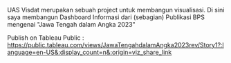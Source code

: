 UAS Visdat merupakan sebuah project untuk membangun visualisasi. Di sini saya membangun Dashboard Informasi dari (sebagian) Publikasi BPS mengenai "Jawa Tengah dalam Angka 2023"

Publish on Tableau Public : https://public.tableau.com/views/JawaTengahdalamAngka2023rev/Story1?:language=en-US&:display_count=n&:origin=viz_share_link
